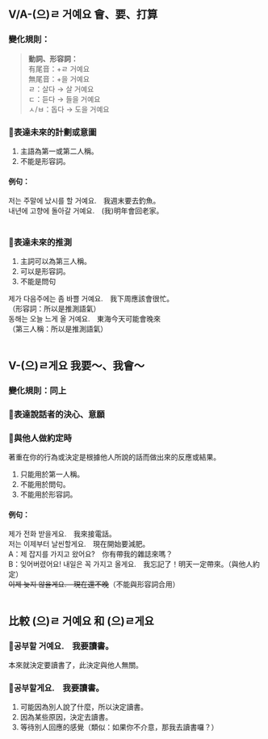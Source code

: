 ## V/A-(으)ㄹ 거예요 會、要、打算

### 變化規則：
> **動詞、形容詞：**<br>
> 有尾音：+ㄹ 거예요<br>
> 無尾音：+을 거예요<br>
> ㄹ：살다 → 살 거예요<br>
> ㄷ：듣다 → 들을 거예요<br>
> ㅅ/ㅂ：돕다 → 도을 거예요<br>
<!-- > **名詞：**<br>
> +일 거예요 -->

### 📌表達未來的計劃或意圖
1. 主語為第一或第二人稱。
2. 不能是形容詞。

#### 例句：
저는 주말에 났시를 <font class="highlight">할 거예요</font>.　我週末要去釣魚。<br>
내년에 고향에 돌아<font class="highlight">갈 거예요</font>.　(我)明年會回老家。<br><br>


### 📌表達未來的推測
1. 主詞可以為第三人稱。
2. 可以是形容詞。
3. 不能是問句

제가 다음주에는 좀 바<font class="highlight">쁠 거예요</font>.　我下周應該會很忙。<br>
（形容詞：所以是推測語氣）<br>
동해는 오늘 느게 <font class="highlight">올 거예요</font>.　東海今天可能會晚來<br>
（第三人稱：所以是推測語氣）<br><br>


## V-(으)ㄹ게요 我要～、我會～

### 變化規則：同上

### 📌表達說話者的決心、意願
### 📌與他人做約定時
著重在你的行為或決定是根據他人所說的話而做出來的反應或結果。

1. 只能用於第一人稱。
2. 不能用於問句。
3. 不能用於形容詞。

#### 例句：
제가 전화 받<font class="highlight">을게요</font>.　我來接電話。<br>
저는 이제부터 날씬<font class="highlight">할게요</font>.　現在開始要減肥。<br>
A：제 잡지를 가지고 왔어요?　你有帶我的雜誌來嗎？<br>
B：잊어버렸어요! 내일은 꼭 가지고 <font class="highlight">올게요</font>.　我忘記了！明天一定帶來。（與他人約定）<br>
~~이제 늦지 않<font class="highlight">을게요</font>.　現在還不晚~~（不能與形容詞合用）<br><br>

## 比較 (으)ㄹ 거예요 和 (으)ㄹ게요

### 📌공부<font class="highlight">할 거예요</font>.　我要讀書。<br>
本來就決定要讀書了，此決定與他人無關。

### 📌공부<font class="highlight">할게요</font>.　我要讀書。<br>
1. 可能因為別人說了什麼，所以決定讀書。
2. 因為某些原因，決定去讀書。
3. 等待別人回應的感覺（類似：如果你不介意，那我去讀書囉？）